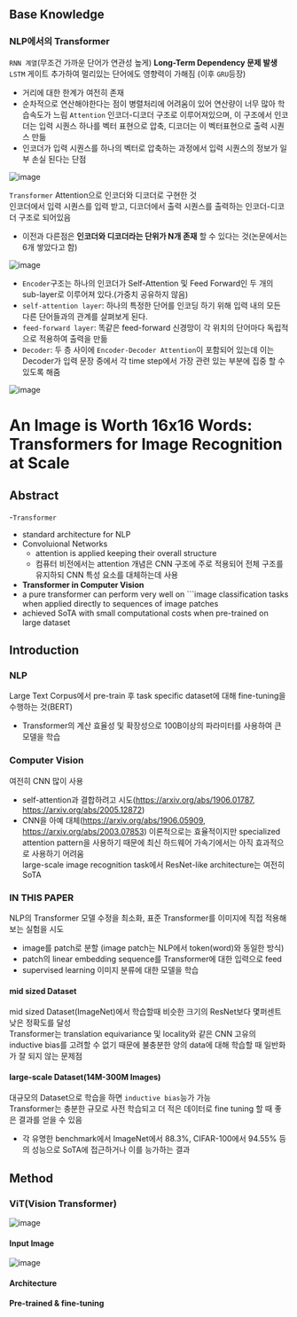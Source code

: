 ## Base Knowledge
### NLP에서의 Transformer
```RNN 계열```(무조건 가까운 단어가 연관성 높게) **Long-Term Dependency 문제 발생**  
```LSTM``` 게이트 추가하여 멀리있는 단어에도 영향력이 가해짐 (이후 ```GRU```등장)
  - 거리에 대한 한계가 여전히 존재
  - 순차적으로 연산해야한다는 점이 병렬처리에 어려움이 있어 연산량이 너무 많아 학습속도가 느림
```Attention``` 인코더-디코더 구조로 이루어져있으며, 이 구조에서 인코더는 입력 시퀀스 하나를 벡터 표현으로 압축, 디코더는 이 벡터표현으로 출력 시퀀스 만듦
  - 인코더가 입력 시퀀스를 하나의 벡터로 압축하는 과정에서 입력 시퀀스의 정보가 일부 손실 된다는 단점


![image](https://user-images.githubusercontent.com/72767245/104017985-6dc27100-51fc-11eb-934c-2227741cede7.png)

```Transformer``` Attention으로 인코더와 디코더로 구현한 것  
인코더에서 입력 시퀀스를 입력 받고, 디코더에서 출력 시퀀스를 출력하는 인코더-디코더 구조로 되어있음
  - 이전과 다른점은 **인코더와 디코더라는 단위가 N개 존재** 할 수 있다는 것(논문에서는 6개 쌓았다고 함)
  
![image](https://user-images.githubusercontent.com/72767245/104017993-73b85200-51fc-11eb-96f8-f9e64c5898ab.png)

- ```Encoder```구조는 하나의 인코더가 Self-Attention 및 Feed Forward인 두 개의 sub-layer로 이루어져 있다.(가중치 공유하지 않음)
- ```self-attention layer```: 하나의 특정한 단어를 인코딩 하기 위해 입력 내의 모든 다른 단어들과의 관계를 살펴보게 된다.
- ```feed-forward layer```: 똑같은 feed-forward 신경망이 각 위치의 단어마다 독립적으로 적용하여 출력을 만듦
- ```Decoder```: 두 층 사이에 ```Encoder-Decoder Attention```이 포함되어 있는데 이는 Decoder가 입력 문장 중에서 각 time step에서 가장 관련 있는 부분에 집중 할 수 있도록 해줌

![image](https://user-images.githubusercontent.com/72767245/104018398-0bb63b80-51fd-11eb-9766-5d0bee99bc0d.png)

# An Image is Worth 16x16 Words: Transformers for Image Recognition at Scale
## Abstract
-```Transformer```
  - standard architecture for NLP
- Convoluional Networks
  - attention is applied keeping their overall structure
  - 컴퓨터 비전에서는 attention 개념은 CNN 구조에 주로 적용되어 전체 구조를 유지하되 CNN 특성 요소를 대체하는데 사용
-  **Transformer in Computer Vision**
  - a pure transformer can perform very well on ```image classification tasks when applied directly to sequences of image patches
  - achieved SoTA with small computational costs when pre-trained on large dataset
 
## Introduction
 
### NLP
Large Text Corpus에서 pre-train 후 task specific dataset에 대해 fine-tuning을 수행하는 것(BERT)
- Transformer의 계산 효율성 및 확장성으로 100B이상의 파라미터를 사용하여 큰 모델을 학습

### Computer Vision
여전히 CNN 많이 사용
  - self-attention과 결합하려고 시도(https://arxiv.org/abs/1906.01787, https://arxiv.org/abs/2005.12872)
  - CNN을 아예 대체(https://arxiv.org/abs/1906.05909, https://arxiv.org/abs/2003.07853)
이론적으로는 효율적이지만 specialized attention pattern을 사용하기 때문에 최신 하드웨어 가속기에서는 아직 효과적으로 사용하기 어려움  
large-scale image recognition task에서 ResNet-like architecture는 여전히 SoTA

### IN THIS PAPER
NLP의 Transformer 모델 수정을 최소화, 표준 Transformer를 이미지에 직접 적용해보는 실험을 시도
 - image를 patch로 분할 (image patch는 NLP에서 token(word)와 동일한 방식)
 - patch의 linear embedding sequence를 Transformer에 대한 입력으로 feed
 - supervised learning 이미지 분류에 대한 모델을 학습
 
#### mid sized Dataset
mid sized Dataset(ImageNet)에서 학습할때 비슷한 크기의 ResNet보다 몇퍼센트 낮은 정확도를 달성  
Transformer는 translation equivariance 및 locality와 같은 CNN 고유의 inductive bias를 고려할 수 없기 때문에 불충분한 양의 data에 대해 학습할 때 일반화가 잘 되지 않는 문제점

#### **large-scale Dataset**(14M-300M Images)
대규모의 Dataset으로 학습을 하면 ```inductive bias```능가 가능  
Transformer는 충분한 규모로 사전 학습되고 더 적은 데이터로 fine tuning 할 때 좋은 결과를 얻을 수 있음
- 각 유명한 benchmark에서 ImageNet에서 88.3%, CIFAR-100에서 94.55% 등의 성능으로 SoTA에 접근하거나 이를 능가하는 결과 

## Method
### ViT(Vision Transformer)

![image](https://user-images.githubusercontent.com/72767245/104024839-14ac0a80-5207-11eb-8de4-126939970c79.png)

#### Input Image
![image](https://user-images.githubusercontent.com/72767245/104028021-8b4b0700-520b-11eb-9e27-bcc5db5596e8.png)

#### Architecture
#### Pre-trained & fine-tuning
